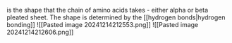 is the shape that the chain of amino acids takes - either alpha or beta pleated sheet. The shape is determined by the [[hydrogen bonds|hydrogen bonding]]
![[Pasted image 20241214212553.png]]
![[Pasted image 20241214212606.png]]